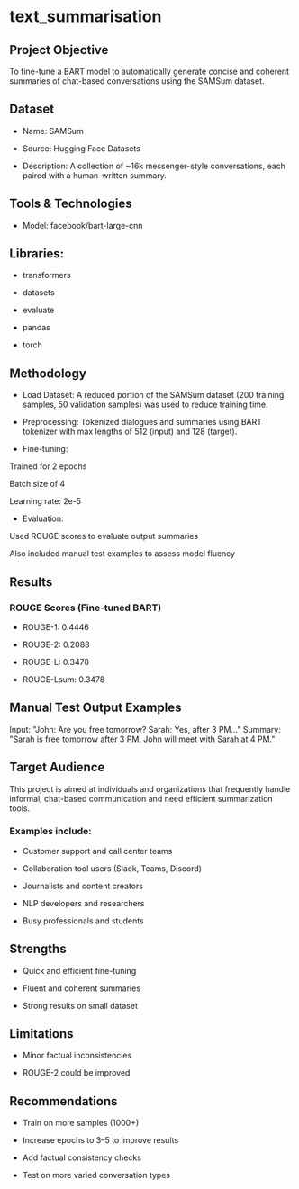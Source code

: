 # text_summarisation

## **Project Objective**

To fine-tune a BART model to automatically generate concise and coherent summaries of chat-based conversations using the SAMSum dataset.

## **Dataset**

* Name: SAMSum

* Source: Hugging Face Datasets

* Description: A collection of ~16k messenger-style conversations, each paired with a human-written summary.

## **Tools & Technologies**

* Model: facebook/bart-large-cnn

## **Libraries:**

* transformers

* datasets

* evaluate

* pandas

* torch


## **Methodology**

* Load Dataset: A reduced portion of the SAMSum dataset (200 training samples, 50 validation samples) was used to reduce training time.

* Preprocessing: Tokenized dialogues and summaries using BART tokenizer with max lengths of 512 (input) and 128 (target).

* Fine-tuning:

Trained for 2 epochs

Batch size of 4

Learning rate: 2e-5

* Evaluation:

Used ROUGE scores to evaluate output summaries

Also included manual test examples to assess model fluency

## **Results**

### ROUGE Scores (Fine-tuned BART)

* ROUGE-1: 0.4446

* ROUGE-2: 0.2088

* ROUGE-L: 0.3478

* ROUGE-Lsum: 0.3478

## **Manual Test Output Examples**

Input: "John: Are you free tomorrow? Sarah: Yes, after 3 PM..."
Summary: "Sarah is free tomorrow after 3 PM. John will meet with Sarah at 4 PM."

## **Target Audience**

This project is aimed at individuals and organizations that frequently handle informal, chat-based communication and need efficient summarization tools.

### Examples include:

* Customer support and call center teams

* Collaboration tool users (Slack, Teams, Discord)

* Journalists and content creators

* NLP developers and researchers

* Busy professionals and students

## **Strengths**

* Quick and efficient fine-tuning

* Fluent and coherent summaries

* Strong results on small dataset

## **Limitations**

* Minor factual inconsistencies

* ROUGE-2 could be improved

## **Recommendations**

* Train on more samples (1000+)

* Increase epochs to 3–5 to improve results

* Add factual consistency checks

* Test on more varied conversation types



